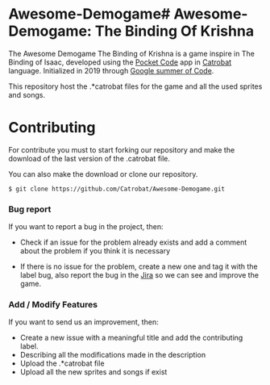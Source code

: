 # Awesome-Demogame# Awesome-Demogame: The Binding Of Krishna #

The Awesome Demogame The Binding of Krishna is a game inspire in The Binding of Isaac, developed using the [Pocket Code](https://www.catrobat.org/intro/) app in [Catrobat](https://www.catrobat.org/) language. 
Initialized in 2019 through [Google summer of Code](https://summerofcode.withgoogle.com/).

This repository host the .*catrobat files for the game and all the used sprites and songs.

# Contributing #

For contribute you must to start forking our repository and make the download of the last version of the .catrobat file. 

You can also make the download or clone our repository.

    $ git clone https://github.com/Catrobat/Awesome-Demogame.git


### Bug report ###

If you want to report a bug in the project, then:

* Check if an issue for the problem already exists and add a comment about the problem if you think it is necessary

* If there is no issue for the problem, create a new one and tag it with the label bug, also report the bug in the [Jira](https://jira.catrob.at/projects/DEMOGAME/issues/DEMOGAME-29?filter=allopenissues) so we can see and improve the game.

### Add / Modify Features ###

If you want to send us an improvement, then:

* Create a new issue with a meaningful title and add the contributing label.
* Describing all the modifications made in the description
* Upload the .*catrobat file
* Upload all the new sprites and songs if exist
